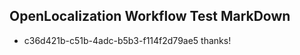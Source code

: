 ## OpenLocalization Workflow Test MarkDown
* c36d421b-c51b-4adc-b5b3-f114f2d79ae5 thanks!

<!--HONumber=Jul16_HO5-->


